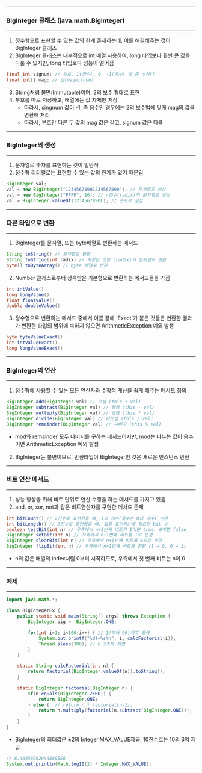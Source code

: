 -----
### BigInteger 클래스 (java.math.BigInteger)
----
1. 정수형으로 표현할 수 있는 값의 한계 존재하는데, 이를 해결해주는 것이 BigInteger 클래스
2. BigInteger 클래스는 내부적으로 int 배열 사용하여, long 타입보다 훨씬 큰 값을 다룰 수 있지만, long 타입보다 성능이 떨어짐
```java
final int signum; // 부호. 1(양수), 0, -1(음수) 셋 중 ㅎ하나
final int[] mag; // 값(magnitude)
```

3. String처럼 불면(Immutable)이며, 2의 보수 형태로 표현
4. 부호를 따로 저장하고, 배열에는 값 자체만 저장
   - 따라서, singnum 값이 -1, 즉 음수인 경우에는 2의 보수법에 맞게 mag의 값을 변환해 처리
   - 따라서, 부호만 다른 두 값의 mag 값은 같고, signum 값은 다름

-----
### BigInteger의 생성
-----
1. 문자열로 숫자를 표현하는 것이 일반적
2. 정수형 리터럴로는 표현할 수 있는 값의 한계가 있기 때문임

```java
BigInteger val;
val = new BigInteger("12345678901234567890"); // 문자열로 생성
val = new BigInteger("FFFF", 16); // n진수(radix)의 문자열로 생성
val = BigInteger.valueOf(1234567890L); // 숫자로 생성
```

-----
### 다른 타입으로 변환
-----
1. BigInteger를 문자열, 또는 byte배열로 변환하는 메서드
```java
String toString() // 문자열로 변환
String toString(int radix) // 지정된 진법 (radix)의 문자열로 변환
byte[] toByteArray() // byte 배열로 변환
```

2. Number 클래스로부터 상속받은 기본형으로 변환하는 메서드들을 가짐
```java
int intValue()
long longValue()
float floatValue()
double doubleValue()
```

3. 정수형으로 변환하는 메서드 중에서 이름 끝에 'Exact'가 붙은 것들은 변환한 결과가 변환한 타입의 범위에 속하지 않으면 ArithmeticException 예외 발생
```java
byte byteValueExact()
int intValueExact()
long longValueExact()
```

-----
### BigInteger의 연산
-----
1. 정수형에 사용할 수 있는 모든 연산자와 수학적 계산을 쉽게 해주는 메서드 정의
```java
BigInteger add(BigInteger val) // 덧셈 (this + val)
BigInteger subtract(BigInteger val) // 뺄셈 (this - val)
BigInteger multiply(BigInteger val) // 곱셈 (this * val)
BigInteger divide(BigInteger val) // 나눗셈 (this / val)
BigInteger remainder(BigInteger val) // 나머지 (this % val)
```
  - mod와 remainder 모두 나머지를 구하는 메서드이지만, mod는 나누는 값이 음수이면 ArithmeticException 예외 발생

2. BigInteger는 불변이므로, 반환타입이 BigInteger인 것은 새로운 인스턴스 반환

-----
### 비트 연산 메서드
-----
1. 성능 향상을 위해 비트 단위로 연산 수행을 하는 메서드를 가지고 있음
2. and, or, xor, not과 같은 비트연산자를 구현한 메서드 존재
```java
int bitCount() // 2진수로 표현했을 때, 1의 개수(음수는 0의 개수) 반환
int bitLength() // 2진수로 표현했을 때, 값을 표현하는데 필요한 bit 수
boolean testBit(int n) // 우측에서 n+1번째 비트가 1이면 true, 0이면 false
BigInteger setBit(int n) // 우측에서 n+1번째 비트를 1로 변경
BigInteger clearBit(int n) // 우측에서 n+1번째 비트를 0으로 변경
BigInteger flipBit(int n) // 우측에서 n+1번째 비트를 전환 (1 → 0, 0 → 1)
```
  - n의 값은 배열의 index처럼 0부터 시작하므로, 우측에서 첫 번째 비트는 n이 0

-----
### 예제
-----
```java
import java.math.*;

class BigIntegerEx {
	public static void main(String[] args) throws Exception {
		BigInteger big =  BigInteger.ONE;

		for(int i=1; i<100;i++) { // 1!부터 99!까지 출력
			System.out.printf("%d!=%s%n", i, calcFactorial(i));
			Thread.sleep(300); // 0.3초의 지연
		}
	}

	static String calcFactorial(int n) {
		return factorial(BigInteger.valueOf(n)).toString();
	}

	static BigInteger factorial(BigInteger n) {
		if(n.equals(BigInteger.ZERO)) {
			return BigInteger.ONE;
		} else {  // return n * factorial(n-1);
			return n.multiply(factorial(n.subtract(BigInteger.ONE)));
		}
	}
}
```

* BigInteger의 최대값은 ±2의 Integer.MAX_VALUE제곱, 10진수로는 10의 6억 제곱
```JAVA
// 6.464569929448805E8
System.out.println(Math.log10(2) * Integer.MAX_VALUE);
```
